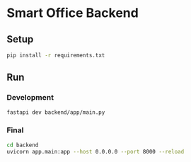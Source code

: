 # Smart Office Backend

## Setup

```bash
pip install -r requirements.txt
```

## Run

### Development
```bash
fastapi dev backend/app/main.py
```

### Final
```bash
cd backend
uvicorn app.main:app --host 0.0.0.0 --port 8000 --reload
```
